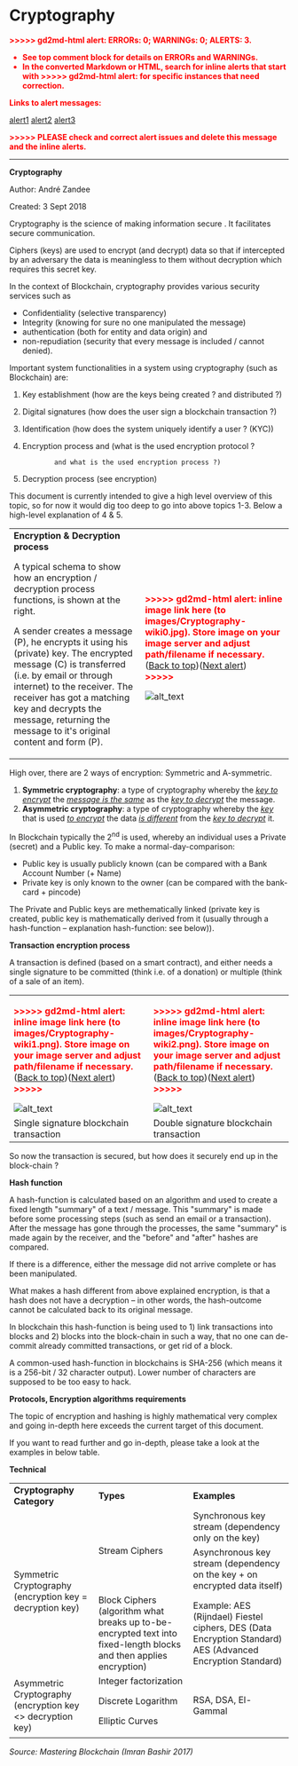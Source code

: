 # Cryptography

<!----- Conversion time: 1.689 seconds.


Using this Markdown file:

1. Cut and paste this output into your source file.
2. See the notes and action items below regarding this conversion run.
3. Check the rendered output (headings, lists, code blocks, tables) for proper
   formatting and use a linkchecker before you publish this page.

Conversion notes:

* GD2md-html version 1.0β11
* Tue Sep 04 2018 00:53:28 GMT-0700 (PDT)
* Source doc: https://docs.google.com/a/nestegg.eu/open?id=1jYiCW7drO8kv4qGF51gQ2HulfY5ttj7Nt8QKTsRhw4k
* This is a partial selection. Check to make sure intra-doc links work.
* This document has images: check for >>>>>  gd2md-html alert:  inline image link in generated source and store images to your server.
----->


<p style="color: red; font-weight: bold">>>>>>  gd2md-html alert:  ERRORs: 0; WARNINGs: 0; ALERTS: 3.</p>
<ul style="color: red; font-weight: bold"><li>See top comment block for details on ERRORs and WARNINGs. <li>In the converted Markdown or HTML, search for inline alerts that start with >>>>>  gd2md-html alert:  for specific instances that need correction.</ul>

<p style="color: red; font-weight: bold">Links to alert messages:</p><a href="#gdcalert1">alert1</a>
<a href="#gdcalert2">alert2</a>
<a href="#gdcalert3">alert3</a>

<p style="color: red; font-weight: bold">>>>>> PLEASE check and correct alert issues and delete this message and the inline alerts.<hr></p>


**Cryptography**

Author: André Zandee

Created: 3 Sept 2018

Cryptography is the science of making information secure . It facilitates secure communication.

Ciphers (keys) are used to encrypt (and decrypt) data so that if intercepted by an adversary the data is meaningless to them without decryption which requires this secret key.

In the context of Blockchain, cryptography provides various security services such as 



*   Confidentiality 			(selective transparency)
*   Integrity			(knowing for sure no one manipulated the message)
*   authentication 			(both for entity and data origin) and 
*   non-repudiation		(security that every message is included / cannot denied).

Important system functionalities in a system using cryptography (such as Blockchain) are:



1.  Key establishment		(how are the keys being created ? and distributed ?)
1.  Digital signatures		(how does the user sign a blockchain transaction ?)
1.  Identification			(how does the system uniquely identify a user ? (KYC))
1.  Encryption process and		(what is the used encryption protocol ? 

                and what is the used encryption process ?)

1.  Decryption process		(see encryption)

This document is currently intended to give a high level overview of this topic, so for now it would dig too deep to go into above topics 1-3. Below a high-level explanation of 4 & 5.


<table>
  <tr>
   <td><strong>Encryption & Decryption process</strong>
<p>
A typical schema to show how an encryption / decryption process functions, is shown at the right.
<p>
A sender creates a message (P), he encrypts it using his (private) key. The encrypted message (C) is transferred (i.e. by email or through internet) to the receiver. The receiver has got a matching key and decrypts the message, returning the message to it's original content and form (P).
   </td>
   <td>

<p id="gdcalert1" ><span style="color: red; font-weight: bold">>>>>>  gd2md-html alert: inline image link here (to images/Cryptography-wiki0.jpg). Store image on your image server and adjust path/filename if necessary. </span><br>(<a href="#">Back to top</a>)(<a href="#gdcalert2">Next alert</a>)<br><span style="color: red; font-weight: bold">>>>>> </span></p>


<img src="images/Cryptography-wiki0.jpg" width="" alt="alt_text" title="image_tooltip">

   </td>
  </tr>
</table>


High over, there are 2 ways of encryption: Symmetric and A-symmetric.



1.  **Symmetric cryptography**: a type of cryptography whereby the _<span style="text-decoration:underline;">key to encrypt</span>_ the _<span style="text-decoration:underline;">message is the same</span>_ as the _<span style="text-decoration:underline;">key to decrypt</span>_ the message.
1.  **Asymmetric cryptography**: a type of cryptography whereby the _<span style="text-decoration:underline;">key</span>_ that is used _<span style="text-decoration:underline;">to encrypt</span>_ the data _<span style="text-decoration:underline;">is different</span>_ from the _<span style="text-decoration:underline;">key to decrypt</span>_ it.

In Blockchain typically the 2<sup>nd</sup> is used, whereby an individual uses a Private (secret) and a Public key. To make a normal-day-comparison: 



*   Public key is usually publicly known (can be compared with a Bank Account Number (+ Name)
*   Private key is only known to the owner (can be compared with the bank-card + pincode)

The Private and Public keys are methematically linked (private key is created, public key is mathematically derived from it (usually through a hash-function – explanation hash-function: see below)).

**Transaction encryption process**

A transaction is defined (based on a smart contract), and either needs a single signature to be committed (think i.e. of a donation) or multiple (think of a sale of an item). 


<table>
  <tr>
   <td>

<p id="gdcalert2" ><span style="color: red; font-weight: bold">>>>>>  gd2md-html alert: inline image link here (to images/Cryptography-wiki1.png). Store image on your image server and adjust path/filename if necessary. </span><br>(<a href="#">Back to top</a>)(<a href="#gdcalert3">Next alert</a>)<br><span style="color: red; font-weight: bold">>>>>> </span></p>


<img src="images/Cryptography-wiki1.png" width="" alt="alt_text" title="image_tooltip">

   </td>
   <td>

<p id="gdcalert3" ><span style="color: red; font-weight: bold">>>>>>  gd2md-html alert: inline image link here (to images/Cryptography-wiki2.png). Store image on your image server and adjust path/filename if necessary. </span><br>(<a href="#">Back to top</a>)(<a href="#gdcalert4">Next alert</a>)<br><span style="color: red; font-weight: bold">>>>>> </span></p>


<img src="images/Cryptography-wiki2.png" width="" alt="alt_text" title="image_tooltip">

   </td>
  </tr>
  <tr>
   <td>Single signature blockchain transaction
   </td>
   <td>Double signature blockchain transaction
   </td>
  </tr>
</table>


So now the transaction is secured, but how does it securely end up in the block-chain ?

**Hash function**

A hash-function is calculated based on an algorithm and used to create a fixed length "summary" of a text / message. This "summary" is made before some processing steps (such as send an email or a transaction). After the message has gone through the processes, the same "summary" is made again by the receiver, and the "before" and "after" hashes are compared. 

If there is a difference, either the message did not arrive complete or has been manipulated. 

What makes a hash different from above explained encryption, is that a hash does not have a decryption – in other words, the hash-outcome cannot be calculated back to its original message.

In blockchain this hash-function is being used to 1) link transactions into blocks and 2) blocks into the block-chain in such a way, that no one can de-commit already committed transactions, or get rid of a block.

A common-used hash-function in blockchains is SHA-256 (which means it is a 256-bit / 32 character  output). Lower number of characters are supposed to be too easy to hack.

**Protocols, Encryption algorithms requirements**

The topic of encryption and hashing is highly mathematical very complex and going in-depth here exceeds the current target of this document.

If you want to read further and go in-depth, please take a look at the examples in below table.

**Technical**


<table>
  <tr>
   <td><strong>Cryptography Category</strong>
   </td>
   <td><strong>Types</strong>
   </td>
   <td><strong>Examples</strong>
   </td>
  </tr>
  <tr>
   <td rowspan="3" >Symmetric Cryptography (encryption key = decryption key)
   </td>
   <td rowspan="2" >Stream Ciphers
   </td>
   <td>Synchronous key stream (dependency only on the key)
   </td>
  </tr>
  <tr>
   <td>Asynchronous key stream (dependency on the key  + on encrypted data itself)
   </td>
  </tr>
  <tr>
   <td>Block Ciphers (algorithm what breaks up to-be-encrypted text into fixed-length blocks and then applies encryption)
   </td>
   <td>Example: AES (Rijndael) Fiestel ciphers, DES (Data Encryption Standard) AES (Advanced Encryption Standard)
   </td>
  </tr>
  <tr>
   <td>Asymmetric Cryptography (encryption key <> decryption key)
   </td>
   <td>Integer factorization
<p>
Discrete Logarithm
<p>
Elliptic Curves
   </td>
   <td>RSA, DSA, El-Gammal
   </td>
  </tr>
</table>


_Source: Mastering Blockchain (Imran Bashir 2017)_


<!-- GD2md-html version 1.0β11 -->
